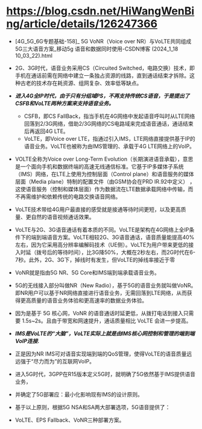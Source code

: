 # https://blog.csdn.net/HiWangWenBing/article/details/126247366

- [4G_5G_6G专题基础-158]_ 5G VoNR（Voice over NR）与VoLTE共同组成5G三大语音方案_移动5g 语音和数据同时使用-CSDN博客 (2024_1_18 10_03_22).html

- 2G、3G时代，语音业务采用CS（Circuited Switched，电路交换）技术，即手机在通话前需在网络中建立一条独占资源的线路，直到通话结束才拆除。这种古老的技术存在耗资源、组网复杂、效率低等缺点。
- ***进入4G全IP时代，由于只有分组域PS，不再支持传统CS语音，于是提出了CSFB和VoLTE两种方案来支持语音业务。***
  - CSFB，即CS FallBack，指当手机在4G网络中发起语音呼叫时从LTE网络回落到2/3G网络，借助2/3G网络的CS电路域来完成语音通话，通话结束后再返回4G LTE。
  - VoLTE，即Voice over LTE，指通过引入IMS，LTE网络直接提供基于IP的语音业务。VoLTE也被称为由IMS管理的、承载于4G LTE网络上的VoIP。
- VOLTE全称为Voice over Long-Term Evolution（长期演进语音承载），意思是一个面向手机和数据终端的高速无线通信标准。它基于IP多媒体子系统（IMS）网络，在LTE上使用为控制层面（Control plane）和语音服务的媒体层面（Media plane）特制的配置文件（由GSM协会在PRD IR.92中定义）  ，这使语音服务（控制和媒体层面）作为数据流在LTE数据承载网络中传输，而不再需维护和依赖传统的电路交换语音网络。
- VoLTE技术带给4G用户最直接的感受就是接通等待时间更短，以及更高质量、更自然的语音视频通话效果。
- VoLTE与2G、3G语音通话有着本质的不同。VoLTE是架构在4G网络上全IP条件下的端到端语音方案。VoLTE相较2G、3G语音通话，语音质量能提高40%左右，因为它采用高分辨率编解码技术（UE侧）。VoLTE为用户带来更低的接入时延（拨号后的等待时间），比3G降50%，大概在2秒左右，而2G时代在6-7秒。此外，2G、3G下，掉线时有发生，但VoLTE的掉线率接近于零

- VoNR就是指由5G NR、5G Core和IMS端到端承载语音业务。
- 5G的无线接入部分叫做NR（New Radio），基于5G的语音业务就叫做VoNR。即NR用户可以基于NR网络直接进行语音业务，无需回落到LTE网络，从而获得更高质量的语音业务体验和更高速率的数据业务体验。
- 因为是基于 5G 核心网，VoNR 的语音通话时延更低，从拨打电话到接入只需要 1.5s~2s。且由于带宽和网速提升，通话质量相比 VoLTE 会进一步提高。

- ***IMS是VoLTE的“大脑”，VoLTE实际上就是由IMS核心网控制和管理的端到端VoIP连接.***

- 正是因为NR IMS可对语音实现端到端的QoS管理，使得VoLTE的语音质量远远强于“尽力而为”的互联网VoIP。

- 进入5G时代，3GPP在R15版本定义5G时，就明确了5G依然基于IMS提供语音业务，

- 并确定了5G部署应：最小化影响现有IMS的设计原则。

- 基于以上原则，根据5G NSA和SA两大部署选项，5G语音提供了：

- VoLTE、EPS Fallback、VoNR三种部署方案。
